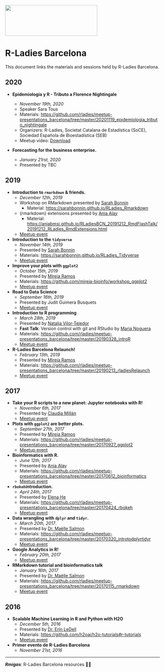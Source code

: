 <img src="https://github.com/rladies/starter-kit/blob/master/logo/R-LadiesGlobal_RBG_online_LogoWithText_Horizontal.png" data-canonical-src="https://github.com/rladies/starter-kit/blob/master/logo/R-LadiesGlobal_RBG_online_LogoWithText_Horizontal.png" width="300" height="100" />

# R-Ladies Barcelona

This document links the materials and sessions held by R-Ladies Barcelona. 

## 2020
  - **Epidemiología y R - Tributo a Florence Nightingale**
    + *November 19th, 2020* 
    + Speaker Sara Tous
    + Materials: https://github.com/rladies/meetup-presentations_barcelona/tree/master/20201119_epidemiologia_tributo_nightingale
    + Organizers: R-Ladies, Societat Catalana de Estadística (SoCE), Sociedad Española de Bioestadística (SEB)
    + Meetup video: [Download](https://wetransfer.com/downloads/c9d122b28a7a80b1d30fd155b2c9c4a520201120104455/28e20da585d3b84d2c9da8e990c65e0920201120104455/4c4ba7)
    
  - **Forecasting for the business enterprise.**
      + *January 21rst, 2020*
      + Presented by TBC    

## 2019
  - **Introduction to `rmarkdown` & friends.**
      + *December 12th, 2019*
      + Workshop on RMarkdown presented by [Sarah Bonnin](https://twitter.com/SarahFBonnin)
          + Material: https://sarahbonnin.github.io/RLadies_Rmarkdown
      + {rmarkdown} extensions presented by [Ania Alay](http://twitter.com/aniabmsi)
          + Material: https://aniabmsi.github.io/RLadiesBCN_20191212_RmdFlashTalk/20191212_RLadies_RmdExtensions.html
      + [Meetup event](https://www.meetup.com/rladies-barcelona/events/266783453)
  - **Introduction to the `tidyverse`**
      + *November 14th, 2019*
      + Presented by [Sarah Bonnin](https://twitter.com/SarahFBonnin)
      + Materials: https://sarahbonnin.github.io/RLadies_Tidyverse
      + [Meetup event](https://www.meetup.com/rladies-barcelona/events/265903175/)
  - **Improve your plots with `ggplot2`**
      + *October 15th, 2019*
      + Presented by [Mireia Ramos](https://twitter.com/mireia_bioinfo)
      + Materials: https://github.com/mireia-bioinfo/workshop_ggplot2
      + [Meetup event](https://www.meetup.com/rladies-barcelona/events/264920033/)
  - **Road to Data Science**
      + *September 16th, 2019*
      + Presented by Judit Guimera Busquets
      + [Meetup event](https://www.meetup.com/rladies-barcelona/events/264502318/)
  - **Introduction to R programming**
      + *March 28th, 2019*
      + Presented by [Natalia Vilor-Tejedor](https://twitter.com/natvilortejedor)
      + **Fast Talk**: Version control with git and RStudio by [Maria Noguera](https://twitter.com/maria__noguera)
      + Materials: https://github.com/rladies/meetup-presentations_barcelona/tree/master/20190328_introR
      + [Meetup event](https://www.meetup.com/rladies-barcelona/events/259892732/)
  - **R-Ladies Barcelona Relaunch!**
      + *February 13th, 2019*
      + Presented by [Mireia Ramos](https://twitter.com/mireia_bioinfo)
      + Materials: https://github.com/rladies/meetup-presentations_barcelona/tree/master/20190213_rladiesRelaunch
      + [Meetup event](https://www.meetup.com/rladies-barcelona/events/258328098/)

## 2017
  -  **Take your R scripts to a new planet: Jupyter notebooks with R!**
      + *November 6th, 2017*
      + Presented by [Claudia Millán](https://twitter.com/cheshireminima)
      + [Meetup event](https://www.meetup.com/rladies-barcelona/events/244306536/)
  - **Plots with `ggplot2` are better plots.**
      + *September 27th, 2017*
      + Presented by [Mireia Ramos](http://twitter.com/mireia_bioinfo)
      + Materials: https://github.com/rladies/meetup-presentations_barcelona/tree/master/20170927_ggplot2
      + [Meetup event](https://www.meetup.com/rladies-barcelona/events/243175939/)
  - **Bioinformatics with R.**
      + *June 12th, 2017*
      + Presented by [Ania Alay](http://twitter.com/aniabmsi)
      + Materials: https://github.com/rladies/meetup-presentations_barcelona/tree/master/20170612_bioinformatics
      + [Meetup event](https://www.meetup.com/rladies-barcelona/events/240054726/)
  - **`rbokeh`introduction.**
      + *April 24th, 2017*
      + Presented by [Elena He](http://twitter.com/mikanchu)
      + Materials: https://github.com/rladies/meetup-presentations_barcelona/tree/master/20170424_rbokeh
      + [Meetup event](https://www.meetup.com/rladies-barcelona/events/238510980/)  
  - **Data wrangling with `dplyr` and `tidyr`.**
      + *March 20th, 2017*. 
      + Presented by [Dr. Maëlle Salmon](http://www.masalmon.eu/)
      + Materials: https://github.com/rladies/meetup-presentations_barcelona/tree/master/20170320_introtodplyrtidyr
      + [Meetup event](https://www.meetup.com/rladies-barcelona/events/237869074/)    
  - **Google Analytics in R!**
      + *February 20th, 2017*
      + [Meetup event](https://www.meetup.com/rladies-barcelona/events/236969176/)
  - **RMarkdown tutorial and bioinformatics talk**
      + *January 16th, 2017*
      + Presented by [Dr. Maëlle Salmon](http://www.masalmon.eu/)
      + Materials: https://github.com/rladies/meetup-presentations_barcelona/tree/master/20170115_rmarkdown
      + [Meetup event](https://www.meetup.com/rladies-barcelona/events/236372088/)

## 2016
  - **Scalable Machine Learning in R and Python with H2O**
       + *December 5th, 2016*
       + Presented by [Dr. Erin LeDell](http://www.stat.berkeley.edu/~ledell/)
       + Materials: https://github.com/h2oai/h2o-tutorials#r-tutorials
       + [Meetup event](https://www.meetup.com/rladies-barcelona/events/235593376/)
  - **Primer evento de R-Ladies Barcelona**
       + *November 21st, 2016*

---

__*Rmigas*__: R-Ladies Barcelona resources :ant::ant:
